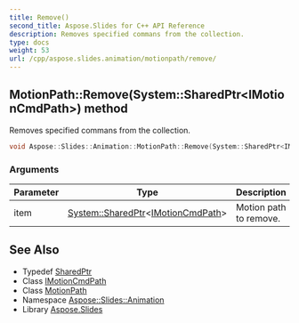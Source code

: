 ```yaml
---
title: Remove()
second_title: Aspose.Slides for C++ API Reference
description: Removes specified commans from the collection.
type: docs
weight: 53
url: /cpp/aspose.slides.animation/motionpath/remove/
---
```

## MotionPath::Remove(System::SharedPtr\<IMotionCmdPath\>) method


Removes specified commans from the collection.

```cpp
void Aspose::Slides::Animation::MotionPath::Remove(System::SharedPtr<IMotionCmdPath> item) override
```


### Arguments

| Parameter | Type | Description |
| --- | --- | --- |
| item | [System::SharedPtr](../../../system/sharedptr/)\<[IMotionCmdPath](../../imotioncmdpath/)\> | Motion path to remove. |

## See Also

* Typedef [SharedPtr](../../system/sharedptr/)
* Class [IMotionCmdPath](../imotioncmdpath/)
* Class [MotionPath](./)
* Namespace [Aspose::Slides::Animation](../)
* Library [Aspose.Slides](../../)